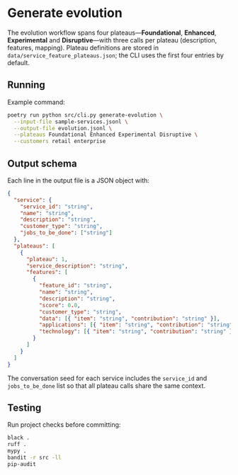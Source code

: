 # Generate evolution

The evolution workflow spans four plateaus—**Foundational**, **Enhanced**,
**Experimental** and **Disruptive**—with three calls per plateau (description,
features, mapping). Plateau definitions are stored in
`data/service_feature_plateaus.json`; the CLI uses the first four entries by
default.

## Running

Example command:

```bash
poetry run python src/cli.py generate-evolution \
  --input-file sample-services.jsonl \
  --output-file evolution.jsonl \
  --plateaus Foundational Enhanced Experimental Disruptive \
  --customers retail enterprise
```

## Output schema

Each line in the output file is a JSON object with:

```json
{
  "service": {
    "service_id": "string",
    "name": "string",
    "description": "string",
    "customer_type": "string",
    "jobs_to_be_done": ["string"]
  },
  "plateaus": [
    {
      "plateau": 1,
      "service_description": "string",
      "features": [
        {
          "feature_id": "string",
          "name": "string",
          "description": "string",
          "score": 0.0,
          "customer_type": "string",
          "data": [{ "item": "string", "contribution": "string" }],
          "applications": [{ "item": "string", "contribution": "string" }],
          "technology": [{ "item": "string", "contribution": "string" }]
        }
      ]
    }
  ]
}
```

The conversation seed for each service includes the `service_id` and
`jobs_to_be_done` list so that all plateau calls share the same context.

## Testing

Run project checks before committing:

```bash
black .
ruff .
mypy .
bandit -r src -ll
pip-audit
```
